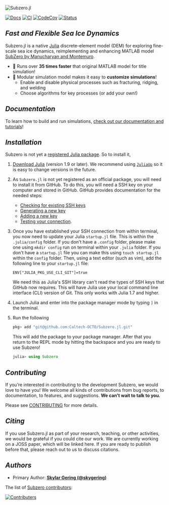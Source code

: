 ![Subzero.jl](https://github.com/Caltech-OCTO/Subzero.jl/blob/main/docs/src/assets/title.gif?raw=true)

[![Docs](https://img.shields.io/badge/docs-latest-blue.svg)](https://caltech-octo.github.io/Subzero.jl/dev/)
[![CI](https://github.com/Caltech-OCTO/Subzero.jl/actions/workflows/CI.yml/badge.svg?branch=main)](https://github.com/Caltech-OCTO/Subzero.jl/actions/workflows/CI.yml?query=branch%3Amain)
[![CodeCov](https://codecov.io/gh/Caltech-OCTO/Subzero.jl/branch/main/graph/badge.svg)](https://codecov.io/gh/Caltech-OCTO/Subzero.jl)
[![Status](https://www.repostatus.org/badges/latest/active.svg?style=flat-square)](https://www.repostatus.org/#active)


## _Fast and Flexible Sea Ice Dynamics_

Subzero.jl is a native [Julia](https://julialang.org/) discrete-element model (DEM) for exploring fine-scale sea ice dynamics, reimplementing and enhancing MATLAB model [SubZero by Manucharyan and Montemuro](https://doi.org/10.1029/2022MS003247).

- 🚀 Runs over **35 times faster** that original MATLAB model for title simulation!
- 🧩 Modular simulation model makes it easy to **customize simulations**!
  - Enable and disable physical processes such as fracturing, ridging, and welding
  - Choose algorithms for key processes (or add your own!)

## _Documentation_

To learn how to build and run simulations, [check out our documentation and tutorials](https://caltech-octo.github.io/Subzero.jl/dev/)!

## _Installation_

Subzero is not yet a [registered Julia package](https://julialang.org/packages/). So to install it,

1. [Download Julia](https://julialang.org/downloads/) (version 1.9 or later). We recommend using [`JuliaUp`](https://github.com/JuliaLang/juliaup) so it is easy to change versions in the future.

2. As `Subzero.jl` is not yet registered as an official package, you will need to install it from GitHub. To do this, you will need a SSH key on your computer and stored in GitHub. GitHub provides documentation for the needed steps: 
    - [Checking for existing SSH keys](https://docs.github.com/en/authentication/connecting-to-github-with-ssh/checking-for-existing-ssh-keys)
    - [Generating a new key](https://docs.github.com/en/authentication/connecting-to-github-with-ssh/generating-a-new-ssh-key-and-adding-it-to-the-ssh-agent)
    - [Adding a new key](https://docs.github.com/en/authentication/connecting-to-github-with-ssh/adding-a-new-ssh-key-to-your-github-account)
    - [Testing your connection](https://docs.github.com/en/authentication/connecting-to-github-with-ssh/testing-your-ssh-connection).

3. Once you have established your SSH connection from within terminal, you now need to update your Julia `startup.jl` file. This is within the `.julia/config` folder. If you don't have a `.config` folder, please make one using `mkdir config` run on terminal within your `.julia` folder. If you don't have a `startup.jl` file you can make this using `touch startup.jl` within the `config` folder. Then, using a text editor (such as vim), add the following line to your `startup.jl` file:

    `ENV["JULIA_PKG_USE_CLI_GIT"]=true`

    We need this as Julia's SSH library can't read the types of SSH keys that GitHub now requires. This will have Julia use your local command line interface (CLI) version of Git. This only works with Julia 1.7 and higher. 

4. Launch Julia and enter into the package manager mode by typing `]` in the terminal.
   
5. Run the following

    ```julia
    pkg> add "git@github.com:Caltech-OCTO/Subzero.jl.git"
    ```

    This will add the package to your package manager. After that you return to the REPL mode by hitting the backspace and you are ready to use Subzero! 

    ```julia
    julia> using Subzero
    ```

## _Contributing_

If you’re interested in contributing to the development Subzero, we would love to have you! We welcome all kinds of contributions from bug reports, to documentation, to features, and suggestions. **We can't wait to talk to you.**

Please see [CONTRIBUTING](CONTRIBUTING.md) for more details.

## _Citing_

If you use Subzero.jl as part of your research, teaching, or other activities, we would be grateful if you could cite our work.
We are currently working on a JOSS paper, which will be linked here. If you are ready to publish before that, please reach out to us to discuss citations.

## _Authors_

- Primary Author: [**Skylar Gering (@skygering)**](https://github.com/skygering)

The list of [Subzero contributors](https://github.com/Caltech-OCTO/Subzero.jl/graphs/contributors):

[![Contributers](https://contrib.rocks/image?repo=Caltech-OCTO/Subzero.jl)](https://github.com/Caltech-OCTO/Subzero.jl/graphs/contributors)
